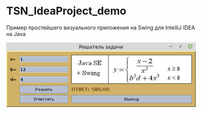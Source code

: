 # TSN_IdeaProject_demo
Пример простейшего визуального приложения на Swing для IntelliJ IDEA на Java

![screenshot](screenshot.png)

